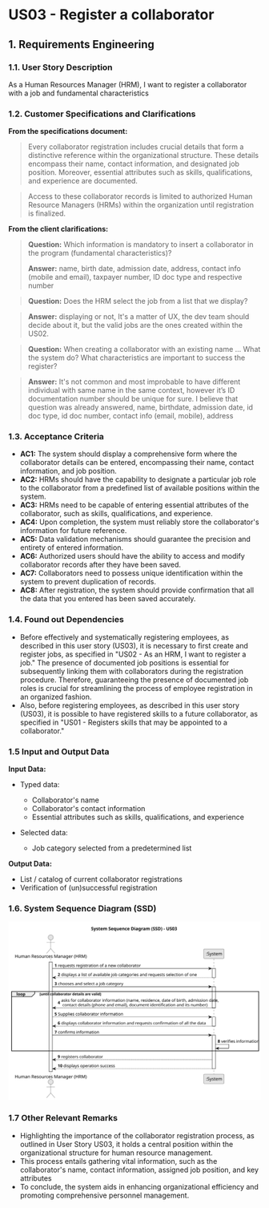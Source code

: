 # US03 - Register a collaborator

## 1. Requirements Engineering

### 1.1. User Story Description

As a Human Resources Manager (HRM), I want to register a collaborator with a job and fundamental characteristics


### 1.2. Customer Specifications and Clarifications

**From the specifications document:**

> Every collaborator registration includes crucial details that form a distinctive reference within the
organizational structure. These details encompass their name, contact information, and designated job position.
Moreover, essential attributes such as skills, qualifications, and experience are documented.

> Access to these collaborator records is limited to authorized Human Resource Managers (HRMs) within the organization until registration is finalized.



**From the client clarifications:**

> **Question:**  Which information is mandatory to insert a collaborator in the program (fundamental characteristics)?
>
> **Answer:** name, birth date, admission date, address, contact info (mobile and email), taxpayer number, ID doc type and respective number

> **Question:**  Does the HRM select the job from a list that we display?

> **Answer:** displaying or not, It's a matter of UX, the dev team should decide about it, but the valid jobs are the ones created within the US02.

> **Question:**  When creating a collaborator with an existing name ... What the system do?
What characteristics are important to success the register?

> **Answer:** It's not common and most improbable to have different individual with same name in the same context, however it’s ID documentation number should be unique for sure.
I believe that question was already answered, name, birthdate, admission date, id doc type, id doc number, contact info (email, mobile), address

### 1.3. Acceptance Criteria

* **AC1:** The system should display a comprehensive form where the collaborator details can be entered, encompassing their 
name, contact information, and job position.
* **AC2:** HRMs should have the capability to designate a particular job role to the collaborator from a predefined list
of available positions within the system.
* **AC3:** HRMs need to be capable of entering essential attributes of the collaborator, such as skills, qualifications,
and experience.
* **AC4:** Upon completion, the system must reliably store the collaborator's information for future reference.
* **AC5:** Data validation mechanisms should guarantee the precision and entirety of entered information.
* **AC6:** Authorized users should have the ability to access and modify collaborator records after they have been saved.
* **AC7:** Collaborators need to possess unique identification within the system to prevent duplication of records.
* **AC8:** After registration, the system should provide confirmation that all the data that you entered has been saved 
accurately.




### 1.4. Found out Dependencies 

* Before effectively and systematically registering employees, as described in this user story (US03), it is necessary
to first create and register jobs, as specified in "US02 - As an HRM, I want to register a job."
The presence of documented job positions is essential for subsequently linking them with collaborators during the 
registration procedure. Therefore, guaranteeing the presence of documented job roles is crucial for streamlining the 
process of employee registration in an organized fashion.
* Also, before registering employees, as described in this user story (US03), it is possible to have registered skills to
a future collaborator, as specified in "US01 - Registers skills that may be appointed to a collaborator."
  
### 1.5 Input and Output Data

**Input Data:**

* Typed data:
  * Collaborator's name
  * Collaborator's contact information
  * Essential attributes such as skills, qualifications, and experience

* Selected data:
    * Job category selected from a predetermined list


**Output Data:**

* List / catalog of current collaborator registrations
* Verification of (un)successful registration


### 1.6. System Sequence Diagram (SSD)
![System Sequence Diagram - Alternative One](svg/us03-system-sequence-diagram-System_Sequence_Diagram__SSD____US03.svg)

### 1.7 Other Relevant Remarks

* Highlighting the importance of the collaborator registration process, as outlined in User Story US03, it holds a central
position within the organizational structure for human resource management. 
* This process entails gathering vital information, such as the collaborator's name, contact information, assigned job 
position, and key attributes
* To conclude, the system aids in enhancing organizational efficiency and promoting comprehensive personnel management.